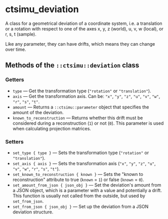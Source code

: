 # ctsimu_deviation
A class for a geometrical deviation of a coordinate system, i.e. a translation or a rotation with respect to one of the axes x, y, z (world), u, v, w (local), or r, s, t (sample).

Like any parameter, they can have drifts, which means they can change over time.

## Methods of the `::ctsimu::deviation` class

### Getters

* `type` — Get the transformation type (`"rotation"` or `"translation"`).
* `axis` — Get the transformation axis. Can be: `"x"`, `"y"`, `"z"`, `"u"`, `"v"`, `"w"`, `"r"`, `"s"`, `"t"`.
* `amount` — Returns a `::ctsimu::parameter` object that specifies the amount of the deviation.
* `known_to_reconstruction` — Returns whether this drift must be considered during a reconstruction (`1`) or not (`0`). This parameter is used when calculating projection matrices.

### Setters

* `set_type { type }` — Sets the transformation type (`"rotation"` or `"translation"`).
* `set_axis { axis }` — Sets the transformation axis (`"x"`, `"y"`, `"z"`, `"u"`, `"v"`, `"w"`, `"r"`, `"s"`, `"t"`).
* `set_known_to_reconstruction { known }` — Sets the "known to reconstruction" attribute to true (`known` = `1`) or false (`known` = `0`).
* `set_amount_from_json { json_obj }` — Set the deviation's amount from a JSON object, which is a parameter with a value and potentially a drift. This function is usually not called from the outside, but used by `set_from_json`.
* `set_from_json { json_obj }` — Set up the deviation from a JSON deviation structure.